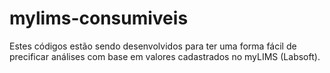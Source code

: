 # mylims-consumiveis
Estes códigos estão sendo desenvolvidos para ter uma forma fácil de precificar análises com base em valores cadastrados no myLIMS (Labsoft).
